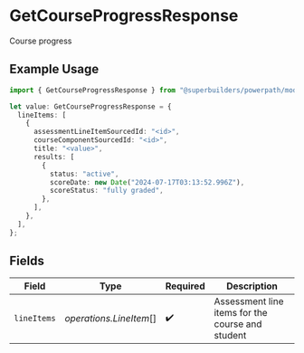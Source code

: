 # GetCourseProgressResponse

Course progress

## Example Usage

```typescript
import { GetCourseProgressResponse } from "@superbuilders/powerpath/models/operations";

let value: GetCourseProgressResponse = {
  lineItems: [
    {
      assessmentLineItemSourcedId: "<id>",
      courseComponentSourcedId: "<id>",
      title: "<value>",
      results: [
        {
          status: "active",
          scoreDate: new Date("2024-07-17T03:13:52.996Z"),
          scoreStatus: "fully graded",
        },
      ],
    },
  ],
};
```

## Fields

| Field                                            | Type                                             | Required                                         | Description                                      |
| ------------------------------------------------ | ------------------------------------------------ | ------------------------------------------------ | ------------------------------------------------ |
| `lineItems`                                      | *operations.LineItem*[]                          | :heavy_check_mark:                               | Assessment line items for the course and student |